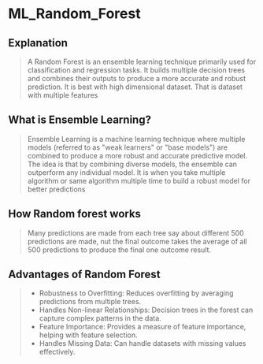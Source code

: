 # ML_Random_Forest

## Explanation
> A Random Forest is an ensemble learning technique primarily used for classification and regression tasks. It builds multiple decision trees and combines their outputs to produce a more accurate and robust prediction.
> It is best with high dimensional dataset. That is dataset with multiple features

## What is Ensemble Learning?
> Ensemble Learning is a machine learning technique where multiple models (referred to as "weak learners" or "base models") are combined to produce a more robust and accurate predictive model. The idea is that by combining diverse models, the ensemble can outperform any individual model.
> It is when you take multiple algorithm or same algorithm multiple time to build a robust model for better predictions

## How Random forest works
> Many predictions are made from each tree say about different 500 predictions are made, nut the final outcome takes the average of all 500 predictions to produce the final one outcome result.

## Advantages of Random Forest
> + Robustness to Overfitting: Reduces overfitting by averaging predictions from multiple trees.
> + Handles Non-linear Relationships: Decision trees in the forest can capture complex patterns in the data.
> + Feature Importance: Provides a measure of feature importance, helping with feature selection.
> + Handles Missing Data: Can handle datasets with missing values effectively.

